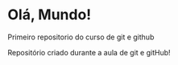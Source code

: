 # Olá, Mundo!
 Primeiro repositorio do curso de git e github

 Repositório criado durante a aula de git e gitHub!
 
